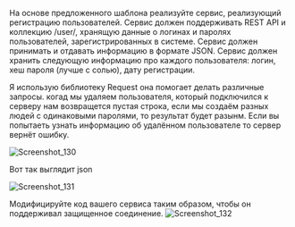 На основе предложенного шаблона реализуйте сервис, реализующий регистрацию пользователей. Сервис должен поддерживать REST API и коллекцию /user/, хранящую данные о логинах и паролях пользователей, зарегистрированных в системе. Сервис должен принимать и отдавать информацию в формате JSON. Сервис должен хранить следующую информацию про каждого пользователя: логин, хеш пароля (лучше с солью), дату регистрации.

Я использую библиотеку Request она помогает делать различные запросы. когад мы удаляем пользователя, который подключился к серверу нам возвращется пустая строка, если мы создаём разных людей с одинаковыми паролями, то результат будет разынм. Если вы попытаеть узнать информацию об удалённом пользователе то сервер вернёт ошибку.

![Screenshot_130](https://user-images.githubusercontent.com/72688086/147085733-6e3fa1a8-0724-43c3-9526-e5c060760539.png)

Вот так выглядит json 

![Screenshot_131](https://user-images.githubusercontent.com/72688086/147086350-fc7c1f28-8b1e-41a4-9e84-4e84be0fea68.png)

Модифицируйте код вашего сервиса таким образом, чтобы он поддерживал защищенное соединение.
![Screenshot_132](https://user-images.githubusercontent.com/72688086/147086563-8b18595f-f2fe-4ee5-b1b6-113eaab7126f.png)
